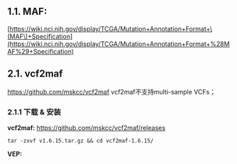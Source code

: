 ## 1.1. MAF: 
[https://wiki.nci.nih.gov/display/TCGA/Mutation+Annotation+Format+\(MAF\)+Specification](https://wiki.nci.nih.gov/display/TCGA/Mutation+Annotation+Format+%28MAF%29+Specification)  

## 2.1. vcf2maf
https://github.com/mskcc/vcf2maf
vcf2maf不支持multi-sample VCFs；
### 2.1.1 下载 & 安装

**vcf2maf:**
https://github.com/mskcc/vcf2maf/releases

```
tar -zxvf v1.6.15.tar.gz && cd vcf2maf-1.6.15/
```
**VEP:**

